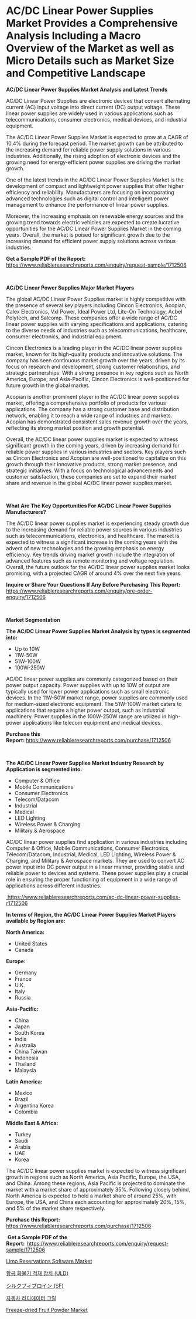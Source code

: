 <p><h1>AC/DC Linear Power Supplies Market Provides a Comprehensive Analysis Including a Macro Overview of the Market as well as Micro Details such as Market Size and Competitive Landscape</h1></p><p><strong>AC/DC Linear Power Supplies Market Analysis and Latest Trends</strong></p>
<p><p>AC/DC Linear Power Supplies are electronic devices that convert alternating current (AC) input voltage into direct current (DC) output voltage. These linear power supplies are widely used in various applications such as telecommunications, consumer electronics, medical devices, and industrial equipment.</p><p>The AC/DC Linear Power Supplies Market is expected to grow at a CAGR of 10.4% during the forecast period. The market growth can be attributed to the increasing demand for reliable power supply solutions in various industries. Additionally, the rising adoption of electronic devices and the growing need for energy-efficient power supplies are driving the market growth.</p><p>One of the latest trends in the AC/DC Linear Power Supplies Market is the development of compact and lightweight power supplies that offer higher efficiency and reliability. Manufacturers are focusing on incorporating advanced technologies such as digital control and intelligent power management to enhance the performance of linear power supplies.</p><p>Moreover, the increasing emphasis on renewable energy sources and the growing trend towards electric vehicles are expected to create lucrative opportunities for the AC/DC Linear Power Supplies Market in the coming years. Overall, the market is poised for significant growth due to the increasing demand for efficient power supply solutions across various industries.</p></p>
<p><strong>Get a Sample PDF of the Report:&nbsp;</strong> <a href="https://www.reliableresearchreports.com/enquiry/request-sample/1712506">https://www.reliableresearchreports.com/enquiry/request-sample/1712506</a></p>
<p>&nbsp;</p>
<p><strong>AC/DC Linear Power Supplies Major Market Players</strong></p>
<p><p>The global AC/DC Linear Power Supplies market is highly competitive with the presence of several key players including Cincon Electronics, Acopian, Calex Electronics, VxI Power, Ideal Power Ltd, Lite-On Technology, Acbel Polytech, and Salcomp. These companies offer a wide range of AC/DC linear power supplies with varying specifications and applications, catering to the diverse needs of industries such as telecommunications, healthcare, consumer electronics, and industrial equipment.</p><p>Cincon Electronics is a leading player in the AC/DC linear power supplies market, known for its high-quality products and innovative solutions. The company has seen continuous market growth over the years, driven by its focus on research and development, strong customer relationships, and strategic partnerships. With a strong presence in key regions such as North America, Europe, and Asia-Pacific, Cincon Electronics is well-positioned for future growth in the global market.</p><p>Acopian is another prominent player in the AC/DC linear power supplies market, offering a comprehensive portfolio of products for various applications. The company has a strong customer base and distribution network, enabling it to reach a wide range of industries and markets. Acopian has demonstrated consistent sales revenue growth over the years, reflecting its strong market position and growth potential.</p><p>Overall, the AC/DC linear power supplies market is expected to witness significant growth in the coming years, driven by increasing demand for reliable power supplies in various industries and sectors. Key players such as Cincon Electronics and Acopian are well-positioned to capitalize on this growth through their innovative products, strong market presence, and strategic initiatives. With a focus on technological advancements and customer satisfaction, these companies are set to expand their market share and revenue in the global AC/DC linear power supplies market.</p></p>
<p>&nbsp;</p>
<p><strong>What Are The Key Opportunities For AC/DC Linear Power Supplies Manufacturers?</strong></p>
<p><p>The AC/DC linear power supplies market is experiencing steady growth due to the increasing demand for reliable power sources in various industries such as telecommunications, electronics, and healthcare. The market is expected to witness a significant increase in the coming years with the advent of new technologies and the growing emphasis on energy efficiency. Key trends driving market growth include the integration of advanced features such as remote monitoring and voltage regulation. Overall, the future outlook for the AC/DC linear power supplies market looks promising, with a projected CAGR of around 4% over the next five years.</p></p>
<p><strong>Inquire or Share Your Questions If Any Before Purchasing This Report:</strong> <a href="https://www.reliableresearchreports.com/enquiry/pre-order-enquiry/1712506">https://www.reliableresearchreports.com/enquiry/pre-order-enquiry/1712506</a></p>
<p>&nbsp;</p>
<p><strong>Market Segmentation</strong></p>
<p><strong>The AC/DC Linear Power Supplies Market Analysis by types is segmented into:</strong></p>
<p><ul><li>Up to 10W</li><li>11W-50W</li><li>51W-100W</li><li>100W-250W</li></ul></p>
<p><p>AC/DC linear power supplies are commonly categorized based on their power output capacity. Power supplies with up to 10W of output are typically used for lower power applications such as small electronic devices. In the 11W-50W market range, power supplies are commonly used for medium-sized electronic equipment. The 51W-100W market caters to applications that require a higher power output, such as industrial machinery. Power supplies in the 100W-250W range are utilized in high-power applications like telecom equipment and medical devices.</p></p>
<p><strong>Purchase this Report:&nbsp;</strong><a href="https://www.reliableresearchreports.com/purchase/1712506">https://www.reliableresearchreports.com/purchase/1712506</a></p>
<p>&nbsp;</p>
<p><strong>The AC/DC Linear Power Supplies Market Industry Research by Application is segmented into:</strong></p>
<p><ul><li>Computer & Office</li><li>Mobile Communications</li><li>Consumer Electronics</li><li>Telecom/Datacom</li><li>Industrial</li><li>Medical</li><li>LED Lighting</li><li>Wireless Power & Charging</li><li>Military & Aerospace</li></ul></p>
<p><p>AC/DC linear power supplies find application in various industries including Computer & Office, Mobile Communications, Consumer Electronics, Telecom/Datacom, Industrial, Medical, LED Lighting, Wireless Power & Charging, and Military & Aerospace markets. They are used to convert AC power input into DC power output in a linear manner, providing stable and reliable power to devices and systems. These power supplies play a crucial role in ensuring the proper functioning of equipment in a wide range of applications across different industries.</p></p>
<p><a href="https://www.reliableresearchreports.com/ac-dc-linear-power-supplies-r1712506">&nbsp;https://www.reliableresearchreports.com/ac-dc-linear-power-supplies-r1712506</a></p>
<p><strong>In terms of Region, the AC/DC Linear Power Supplies Market Players available by Region are:</strong></p>
<p>
    <p> <strong> North America: </strong>
        <ul>
            <li>United States</li>
            <li>Canada</li>
        </ul>
        </p> 
    <p> <strong> Europe: </strong>
        <ul>
            <li>Germany</li>
            <li>France</li>
            <li>U.K.</li>
            <li>Italy</li>
            <li>Russia</li>
        </ul>
        </p> 
    <p> <strong> Asia-Pacific: </strong>
        <ul>
            <li>China</li>
            <li>Japan</li>
            <li>South Korea</li>
            <li>India</li>
            <li>Australia</li>
            <li>China Taiwan</li>
            <li>Indonesia</li>
            <li>Thailand</li>
            <li>Malaysia</li>
        </ul>
        </p> 
    <p> <strong> Latin America: </strong>
        <ul>
            <li>Mexico</li>
            <li>Brazil</li>
            <li>Argentina Korea</li>
            <li>Colombia</li>
        </ul>
        </p> 
    <p> <strong> Middle East & Africa: </strong>
        <ul>
            <li>Turkey</li>
            <li>Saudi</li>
            <li>Arabia</li>
            <li>UAE</li>
            <li>Korea</li>
        </ul>
    </p>
    </p>
<p><p>The AC/DC linear power supplies market is expected to witness significant growth in regions such as North America, Asia Pacific, Europe, the USA, and China. Among these regions, Asia Pacific is projected to dominate the market with a market share of approximately 35%. Following closely behind, North America is expected to hold a market share of around 25%, with Europe, the USA, and China each accounting for approximately 20%, 15%, and 5% of the market share respectively.</p></p>
<p><strong>Purchase this Report: </strong><a href="https://www.reliableresearchreports.com/purchase/1712506">https://www.reliableresearchreports.com/purchase/1712506</a></p>
<p>&nbsp;<strong>Get a Sample PDF of the Report:&nbsp;&nbsp;</strong><a href="https://www.reliableresearchreports.com/enquiry/request-sample/1712506">https://www.reliableresearchreports.com/enquiry/request-sample/1712506</a></p>
<p><strong></strong></p>
<p><p><a href="https://github.com/irfadac/Market-Research-Report-List-3/blob/main/limo-reservations-software-market.md">Limo Reservations Software Market</a></p><p><a href="https://github.com/AidenReinger/Market-Research-Report-List-1/blob/main/2983745107381.md">항공 화물기 적재 장치 (ULD)</a></p><p><a href="https://github.com/RodHoppe07/Market-Research-Report-List-2/blob/main/1914522127345.md">シルクフィブロイン (SF)</a></p><p><a href="https://github.com/wallacBahrtyinger567686/Market-Research-Report-List-2/blob/main/8517856107380.md">자동차 라디에이터 그릴</a></p><p><a href="https://github.com/ashepherd82/Market-Research-Report-List-5/blob/main/freeze-dried-fruit-powder-market.md">Freeze-dried Fruit Powder Market</a></p></p>